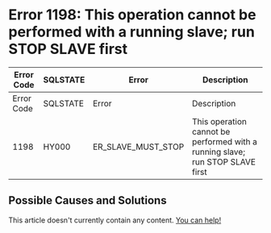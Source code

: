 
# Error 1198: This operation cannot be performed with a running slave; run STOP SLAVE first


| Error Code | SQLSTATE | Error | Description |
| --- | --- | --- | --- |
| Error Code | SQLSTATE | Error | Description |
| 1198 | HY000 | ER_SLAVE_MUST_STOP | This operation cannot be performed with a running slave; run STOP SLAVE first |




## Possible Causes and Solutions


This article doesn't currently contain any content. [You can help!](/en/writing-and-editing-knowledge-base-articles/)

